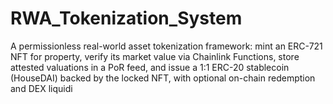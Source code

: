 # RWA_Tokenization_System
A permissionless real-world asset tokenization framework: mint an ERC-721 NFT for property, verify its market value via Chainlink Functions, store attested valuations in a PoR feed, and issue a 1:1 ERC-20 stablecoin (HouseDAI) backed by the locked NFT, with optional on-chain redemption and DEX liquidi
